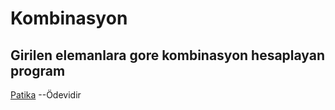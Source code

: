 # Kombinasyon
## Girilen elemanlara gore kombinasyon hesaplayan program
[Patika](https://www.patika.dev/tr) --Ödevidir
